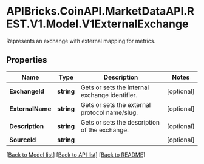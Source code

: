 # APIBricks.CoinAPI.MarketDataAPI.REST.V1.Model.V1ExternalExchange
Represents an exchange with external mapping for metrics.

## Properties

Name | Type | Description | Notes
------------ | ------------- | ------------- | -------------
**ExchangeId** | **string** | Gets or sets the internal exchange identifier. | [optional] 
**ExternalName** | **string** | Gets or sets the external protocol name/slug. | [optional] 
**Description** | **string** | Gets or sets the description of the exchange. | [optional] 
**SourceId** | **string** |  | [optional] 

[[Back to Model list]](../../README.md#documentation-for-models) [[Back to API list]](../../README.md#documentation-for-api-endpoints) [[Back to README]](../../README.md)

